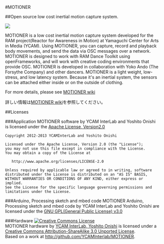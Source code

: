 #MOTIONER

##Open source low cost inertial motion capture system.

![](https://github.com/YCAMInterlab/MOTIONER/wiki/res/Home/MOTIONER.jpg)

MOTIONER is a low cost inertial motion capture system developed for the RAM project(Reactor for Awareness in Motion) at Yamaguchi Center for Arts in Media (YCAM). Using MOTIONER, you can capture, record and playback body movements, and send the data via OSC messages over a network. MOTIONER is designed to work with RAM Dance Toolkit using openFrameworks, and will work with creative coding environments that provide OSC. MOTIONER is developed in collaboration with Yoko Ando (The Forsythe Company) and other dancers. MOTIONER is a light weight, low-stress, and low latency system. Because it's an inertial system, the sensors can be attached either inside or on the outside of clothing.

For more details, please see [MOTIONER wiki](https://github.com/YCAMInterlab/MOTIONER/wiki/)

詳しい情報は[MOTIONER wiki](https://github.com/YCAMInterlab/MOTIONER/wiki/)を参照してください。

##Licenses

###Application
MOTIONER software by YCAM InterLab and Yoshito Onishi is licensed under the 
[Apache License, Version2.0](http://www.apache.org/licenses/LICENSE-2.0.html)

    Copyright 2012-2013 YCAMInterLab and Yoshito Onishi

    Licensed under the Apache License, Version 2.0 (the "License");
    you may not use this file except in compliance with the License.
    You may obtain a copy of the License at

       http://www.apache.org/licenses/LICENSE-2.0

    Unless required by applicable law or agreed to in writing, software
    distributed under the License is distributed on an "AS IS" BASIS,
    WITHOUT WARRANTIES OR CONDITIONS OF ANY KIND, either express or implied.
    See the License for the specific language governing permissions and
    limitations under the License.

###Arduino, Processing sketch and mbed code
MOTIONER Arduino, Processing sketch and mbed code by YCAM InterLab and Yoshito Onishi are licensed under the 
[GNU GPL(General Public License) v3.0](http://www.gnu.org/licenses/gpl.html)

###Hardware
<a rel="license" href="http://creativecommons.org/licenses/by-sa/3.0/deed.en_US"><img alt="Creative Commons License" style="border-width:0" src="http://i.creativecommons.org/l/by-sa/3.0/88x31.png" /></a><br /><span xmlns:dct="http://purl.org/dc/terms/" property="dct:title">MOTIONER hardware</span> by <a xmlns:cc="http://creativecommons.org/ns#" href="http://interlab.ycam.jp/ram" property="cc:attributionName" rel="cc:attributionURL">YCAM InterLab, Yoshito Onishi</a> is licensed under a <a rel="license" href="http://creativecommons.org/licenses/by-sa/3.0/deed.en_US">Creative Commons Attribution-ShareAlike 3.0 Unported License</a>.<br />Based on a work at <a xmlns:dct="http://purl.org/dc/terms/" href="http://github.com/YCAMInterlab/MOTIONER" rel="dct:source">http://github.com/YCAMInterlab/MOTIONER</a>.
